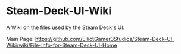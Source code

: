 # Steam-Deck-UI-Wiki
A Wiki on the files used by the Steam Deck's UI.

Main Page: https://github.com/ElliotGamer3Studios/Steam-Deck-UI-Wiki/wiki/File-Info-for-Steam-Deck-UI-Home
